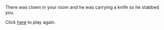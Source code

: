 There was clown in your room and he was carrying a knife so he stabbed you.  

Click [here](../home/home.md) to play again.  
